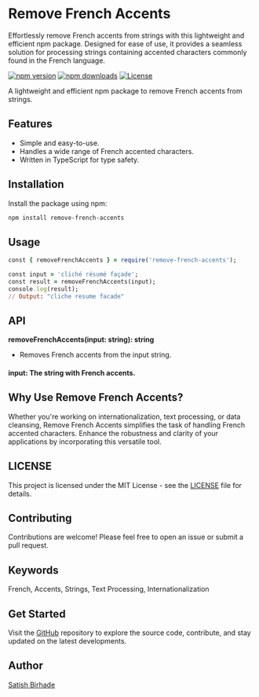 # Remove French Accents
Effortlessly remove French accents from strings with this lightweight and efficient npm package. Designed for ease of use, it provides a seamless solution for processing strings containing accented characters commonly found in the French language.

[![npm version](https://img.shields.io/npm/v/remove-french-accents.svg)](https://www.npmjs.com/package/remove-french-accents)
[![npm downloads](https://img.shields.io/npm/dt/remove-french-accents.svg)](https://www.npmjs.com/package/remove-french-accents)
[![License](https://img.shields.io/github/license/SatishB15/remove-french-accents.svg)](https://github.com/SatishB15/remove-french-accents/LICENSE)

A lightweight and efficient npm package to remove French accents from strings.

## Features

- Simple and easy-to-use.
- Handles a wide range of French accented characters.
- Written in TypeScript for type safety.

## Installation

Install the package using npm:

```bash
npm install remove-french-accents
```

## Usage

```ruby
const { removeFrenchAccents } = require('remove-french-accents');

const input = 'cliché résumé façade';
const result = removeFrenchAccents(input);
console.log(result);
// Output: "cliche resume facade"
```

## API
<b>removeFrenchAccents(input: string): string</b> <br>
- Removes French accents from the input string.

#### input: The string with French accents.

## Why Use Remove French Accents?
Whether you're working on internationalization, text processing, or data cleansing, Remove French Accents simplifies the task of handling French accented characters. Enhance the robustness and clarity of your applications by incorporating this versatile tool.

## LICENSE
This project is licensed under the MIT License - see the [LICENSE](https://github.com/SatishB15/remove-french-accents?tab=MIT-1-ov-file#readme) file for details.

## Contributing
Contributions are welcome! Please feel free to open an issue or submit a pull request.

## Keywords
French, Accents, Strings, Text Processing, Internationalization

## Get Started
Visit the [GitHub](https://github.com/SatishB15/remove-french-accents) repository to explore the source code, contribute, and stay updated on the latest developments.

## Author
[Satish Birhade](https://github.com/SatishB15)